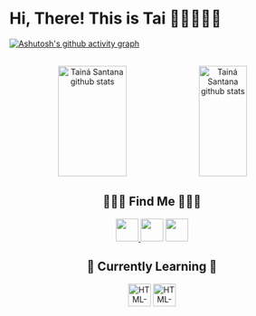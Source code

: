 <h1>Hi, There! This is Tai 🧝🏽‍♀️👋🏾 </h1> 

[![Ashutosh's github activity graph](https://github-readme-activity-graph.cyclic.app/graph?username=narakushi&bg_color=0d1117&color=DC143C&line=b13583&point=ff9494&area=true&hide_border=true)](https://github.com/ashutosh00710/github-readme-activity-graph)

<div align="center">  
  <br>
  <img width="49%" height="195px" src="https://github-readme-stats.vercel.app/api?username=narakushi&show_icons=true&count_private=true&hide_border=true&title_color=DC143C&icon_color=DC143C&text_color=FFB6C1&bg_color=0d1116" alt="Tainá Santana github stats" /> 
  <img width="41%" height="195px" src="https://github-readme-stats.vercel.app/api/top-langs/?username=narakushi&layout=compact&hide_border=true&title_color=DC143C&text_color=FFB6C1&bg_color=0d1117" alt="Tainá Santana github stats"/>
</div>


<div align="center">
  <h2>🧝🏾‍♀️ Find Me 🧝🏾‍♀️</h2>
  <a href="https://instagram.com/nanacode_?igshid=ZDdkNTZiNTM=" target="_blank"><img height="40px" width="40px" src="https://cdn-icons-png.flaticon.com/512/2504/2504918.png"</a>
  <a href="https://myaccount.google.com/?utm_source=OGB&tab=mk&authuser=0&utm_medium=app" target="_blank"><img height="40px" width="40px" src="https://cdn-icons-png.flaticon.com/512/888/888853.png"></a>
    <a href="https://myaccount.google.com/?utm_source=OGB&tab=mk&authuser=0&utm_medium=app" target="_blank"><img height="40px" width="40px" src="https://cdn-icons-png.flaticon.com/512/2504/2504923.png"></a>
</div>

<div align="center">
  <h2>🌱 Currently Learning 🌱 </h2>
  <img height="40px" width="40px" src="https://cdn.jsdelivr.net/gh/devicons/devicon/icons/html5/html5-original.svg" alt="HTML-icone">  
  <img height="40px" width="40px" src="https://cdn.jsdelivr.net/gh/devicons/devicon/icons/css3/css3-original.svg" alt="HTML-icone"/>
</div>

